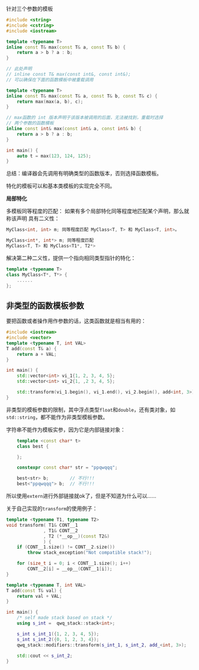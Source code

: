 


针对三个参数的模板

```C++
#include <string>
#include <cstring>
#include <iostream>

template <typename T>
inline const T& max(const T& a, const T& b) {
    return a > b ? a : b;
}

// 此处声明
// inline const T& max(const int&, const int&);
// 可以确保在下面的函数模板中被重载调用

template <typename T>
inline const T& max(const T& a, const T& b, const T& c) {
    return max(max(a, b), c);
}

// max函数的 int 版本声明于该版本被调用的后面，无法被找到，重载时选择
// 两个参数的函数模板
inline const int& max(const int& a, const int& b) { 
    return a > b ? a : b;
}

int main() {
    auto t = max(123, 124, 125);
}
```
总结：编译器会先调用有明确类型的函数版本，否则选择函数模板。


特化的模板可以和基本类模板的实现完全不同。

**局部特化**

多模板同等程度的匹配：
如果有多个局部特化同等程度地匹配某个声明，那么就称该声明
具有二义性：
```C++
MyClass<int, int> m; 同等程度匹配 MyClass<T, T> 和 MyClass<T, int>。

MyClass<int*, int*> m; 同等程度匹配
MyClass<T, T> 和 MyClass<T1*, T2*>
```
解决第二种二义性，提供一个指向相同类型指针的特化：
```C++
template <typename T>
class MyClass<T*, T*> {
    ......
};
```


## 非类型的函数模板参数

要把函数或者操作用作参数的话，这类函数就是相当有用的：
```C++
#include <iostream>
#include <vector>
template <typename T, int VAL>
T add(const T& a) {
    return a + VAL;
}

int main() { 
    std::vector<int> vi_1{1, 2, 3, 4, 5};
    std::vector<int> vi_2{1, ,2 3, 4, 5};

    std::transform(vi_1.begin(), vi_1.end(), vi_2.begin(), add<int, 3>);
}
```

非类型的模板参数的限制，其中浮点类型`float`和`double`，还有类对象，如`std::string`，都不能作为非类型模板参数。

字符串不能作为模板实参，因为它是内部链接对象：
```C++
    template <const char* t>
    class best {

    };

    constexpr const char* str = "ppqwqqq";

    best<str> b;        // 不行!!!
    best<"ppqwqqq"> b;  // 不行!!!  
```

所以使用`extern`进行外部链接就ok了，但是不知道为什么可以......


关于自己实现的`transform`的使用例子：
```C++
template <typename T1, typename T2>
void transform( T1& CONT__1
              , T1& CONT__2
              , T2 (*__op__)(const T2&)
              ) {
    if (CONT__1.size() != CONT__2.size())
        throw stack_exception("Not compatible stack!");

    for (size_t i = 0; i < CONT__1.size(); i++) 
        CONT__2[i] = __op__(CONT__1[i]);
}

template <typename T, int VAL>
T add(const T& val) {
    return val + VAL;
}

int main() {
    /* self made stack based on stack */
    using s_int =  qwq_stack::stack<int>;

    s_int s_int_1({1, 2, 3, 4, 5});
    s_int s_int_2({0, 1, 2, 3, 4});
    qwq_stack::modifiers::transform(s_int_1, s_int_2, add_<int, 3>);
    
    std::cout << s_int_2;
}
```






